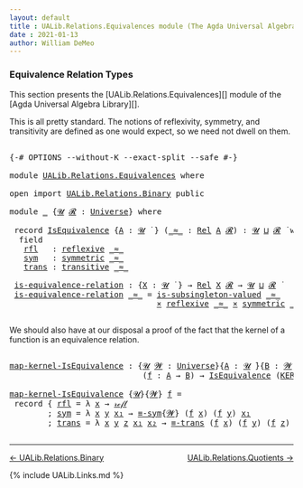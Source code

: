 ```yaml
---
layout: default
title : UALib.Relations.Equivalences module (The Agda Universal Algebra Library)
date : 2021-01-13
author: William DeMeo
---
```


### <a id="equivalence-relation-types">Equivalence Relation Types</a>

This section presents the [UALib.Relations.Equivalences][] module of the [Agda Universal Algebra Library][].

This is all pretty standard.  The notions of reflexivity, symmetry, and transitivity are defined as one would expect, so we need not dwell on them.

<pre class="Agda">

<a id="491" class="Symbol">{-#</a> <a id="495" class="Keyword">OPTIONS</a> <a id="503" class="Pragma">--without-K</a> <a id="515" class="Pragma">--exact-split</a> <a id="529" class="Pragma">--safe</a> <a id="536" class="Symbol">#-}</a>

<a id="541" class="Keyword">module</a> <a id="548" href="UALib.Relations.Equivalences.html" class="Module">UALib.Relations.Equivalences</a> <a id="577" class="Keyword">where</a>

<a id="584" class="Keyword">open</a> <a id="589" class="Keyword">import</a> <a id="596" href="UALib.Relations.Binary.html" class="Module">UALib.Relations.Binary</a> <a id="619" class="Keyword">public</a>

<a id="627" class="Keyword">module</a> <a id="634" href="UALib.Relations.Equivalences.html#634" class="Module">_</a> <a id="636" class="Symbol">{</a><a id="637" href="UALib.Relations.Equivalences.html#637" class="Bound">𝓤</a> <a id="639" href="UALib.Relations.Equivalences.html#639" class="Bound">𝓡</a> <a id="641" class="Symbol">:</a> <a id="643" href="universes.html#551" class="Postulate">Universe</a><a id="651" class="Symbol">}</a> <a id="653" class="Keyword">where</a>

 <a id="661" class="Keyword">record</a> <a id="668" href="UALib.Relations.Equivalences.html#668" class="Record">IsEquivalence</a> <a id="682" class="Symbol">{</a><a id="683" href="UALib.Relations.Equivalences.html#683" class="Bound">A</a> <a id="685" class="Symbol">:</a> <a id="687" href="UALib.Relations.Equivalences.html#637" class="Bound">𝓤</a> <a id="689" href="universes.html#758" class="Function Operator">̇</a> <a id="691" class="Symbol">}</a> <a id="693" class="Symbol">(</a><a id="694" href="UALib.Relations.Equivalences.html#694" class="Bound Operator">_≈_</a> <a id="698" class="Symbol">:</a> <a id="700" href="UALib.Relations.Binary.html#1507" class="Function">Rel</a> <a id="704" href="UALib.Relations.Equivalences.html#683" class="Bound">A</a> <a id="706" href="UALib.Relations.Equivalences.html#639" class="Bound">𝓡</a><a id="707" class="Symbol">)</a> <a id="709" class="Symbol">:</a> <a id="711" href="UALib.Relations.Equivalences.html#637" class="Bound">𝓤</a> <a id="713" href="Agda.Primitive.html#636" class="Primitive Operator">⊔</a> <a id="715" href="UALib.Relations.Equivalences.html#639" class="Bound">𝓡</a> <a id="717" href="universes.html#758" class="Function Operator">̇</a> <a id="719" class="Keyword">where</a>
  <a id="727" class="Keyword">field</a>
   <a id="736" href="UALib.Relations.Equivalences.html#736" class="Field">rfl</a>   <a id="742" class="Symbol">:</a> <a id="744" href="UALib.Relations.Binary.html#2587" class="Function">reflexive</a> <a id="754" href="UALib.Relations.Equivalences.html#694" class="Bound Operator">_≈_</a>
   <a id="761" href="UALib.Relations.Equivalences.html#761" class="Field">sym</a>   <a id="767" class="Symbol">:</a> <a id="769" href="UALib.Relations.Binary.html#2675" class="Function">symmetric</a> <a id="779" href="UALib.Relations.Equivalences.html#694" class="Bound Operator">_≈_</a>
   <a id="786" href="UALib.Relations.Equivalences.html#786" class="Field">trans</a> <a id="792" class="Symbol">:</a> <a id="794" href="UALib.Relations.Binary.html#2773" class="Function">transitive</a> <a id="805" href="UALib.Relations.Equivalences.html#694" class="Bound Operator">_≈_</a>

 <a id="811" href="UALib.Relations.Equivalences.html#811" class="Function">is-equivalence-relation</a> <a id="835" class="Symbol">:</a> <a id="837" class="Symbol">{</a><a id="838" href="UALib.Relations.Equivalences.html#838" class="Bound">X</a> <a id="840" class="Symbol">:</a> <a id="842" href="UALib.Relations.Equivalences.html#637" class="Bound">𝓤</a> <a id="844" href="universes.html#758" class="Function Operator">̇</a> <a id="846" class="Symbol">}</a> <a id="848" class="Symbol">→</a> <a id="850" href="UALib.Relations.Binary.html#1507" class="Function">Rel</a> <a id="854" href="UALib.Relations.Equivalences.html#838" class="Bound">X</a> <a id="856" href="UALib.Relations.Equivalences.html#639" class="Bound">𝓡</a> <a id="858" class="Symbol">→</a> <a id="860" href="UALib.Relations.Equivalences.html#637" class="Bound">𝓤</a> <a id="862" href="Agda.Primitive.html#636" class="Primitive Operator">⊔</a> <a id="864" href="UALib.Relations.Equivalences.html#639" class="Bound">𝓡</a> <a id="866" href="universes.html#758" class="Function Operator">̇</a>
 <a id="869" href="UALib.Relations.Equivalences.html#811" class="Function">is-equivalence-relation</a> <a id="893" href="UALib.Relations.Equivalences.html#893" class="Bound Operator">_≈_</a> <a id="897" class="Symbol">=</a> <a id="899" href="UALib.Relations.Binary.html#2883" class="Function">is-subsingleton-valued</a> <a id="922" href="UALib.Relations.Equivalences.html#893" class="Bound Operator">_≈_</a>
                               <a id="957" href="MGS-MLTT.html#3515" class="Function Operator">×</a> <a id="959" href="UALib.Relations.Binary.html#2587" class="Function">reflexive</a> <a id="969" href="UALib.Relations.Equivalences.html#893" class="Bound Operator">_≈_</a> <a id="973" href="MGS-MLTT.html#3515" class="Function Operator">×</a> <a id="975" href="UALib.Relations.Binary.html#2675" class="Function">symmetric</a> <a id="985" href="UALib.Relations.Equivalences.html#893" class="Bound Operator">_≈_</a> <a id="989" href="MGS-MLTT.html#3515" class="Function Operator">×</a> <a id="991" href="UALib.Relations.Binary.html#2773" class="Function">transitive</a> <a id="1002" href="UALib.Relations.Equivalences.html#893" class="Bound Operator">_≈_</a>

</pre>

We should also have at our disposal a proof of the fact that the kernel of a function is an equivalence relation.

<pre class="Agda">

<a id="map-kernel-IsEquivalence"></a><a id="1148" href="UALib.Relations.Equivalences.html#1148" class="Function">map-kernel-IsEquivalence</a> <a id="1173" class="Symbol">:</a> <a id="1175" class="Symbol">{</a><a id="1176" href="UALib.Relations.Equivalences.html#1176" class="Bound">𝓤</a> <a id="1178" href="UALib.Relations.Equivalences.html#1178" class="Bound">𝓦</a> <a id="1180" class="Symbol">:</a> <a id="1182" href="universes.html#551" class="Postulate">Universe</a><a id="1190" class="Symbol">}{</a><a id="1192" href="UALib.Relations.Equivalences.html#1192" class="Bound">A</a> <a id="1194" class="Symbol">:</a> <a id="1196" href="UALib.Relations.Equivalences.html#1176" class="Bound">𝓤</a> <a id="1198" href="universes.html#758" class="Function Operator">̇</a><a id="1199" class="Symbol">}{</a><a id="1201" href="UALib.Relations.Equivalences.html#1201" class="Bound">B</a> <a id="1203" class="Symbol">:</a> <a id="1205" href="UALib.Relations.Equivalences.html#1178" class="Bound">𝓦</a> <a id="1207" href="universes.html#758" class="Function Operator">̇</a><a id="1208" class="Symbol">}</a>
                            <a id="1238" class="Symbol">(</a><a id="1239" href="UALib.Relations.Equivalences.html#1239" class="Bound">f</a> <a id="1241" class="Symbol">:</a> <a id="1243" href="UALib.Relations.Equivalences.html#1192" class="Bound">A</a> <a id="1245" class="Symbol">→</a> <a id="1247" href="UALib.Relations.Equivalences.html#1201" class="Bound">B</a><a id="1248" class="Symbol">)</a> <a id="1250" class="Symbol">→</a> <a id="1252" href="UALib.Relations.Equivalences.html#668" class="Record">IsEquivalence</a> <a id="1266" class="Symbol">(</a><a id="1267" href="UALib.Relations.Binary.html#1569" class="Function">KER-rel</a><a id="1274" class="Symbol">{</a><a id="1275" href="UALib.Relations.Equivalences.html#1176" class="Bound">𝓤</a><a id="1276" class="Symbol">}{</a><a id="1278" href="UALib.Relations.Equivalences.html#1178" class="Bound">𝓦</a><a id="1279" class="Symbol">}</a> <a id="1281" href="UALib.Relations.Equivalences.html#1239" class="Bound">f</a><a id="1282" class="Symbol">)</a>

<a id="1285" href="UALib.Relations.Equivalences.html#1148" class="Function">map-kernel-IsEquivalence</a> <a id="1310" class="Symbol">{</a><a id="1311" href="UALib.Relations.Equivalences.html#1311" class="Bound">𝓤</a><a id="1312" class="Symbol">}{</a><a id="1314" href="UALib.Relations.Equivalences.html#1314" class="Bound">𝓦</a><a id="1315" class="Symbol">}</a> <a id="1317" href="UALib.Relations.Equivalences.html#1317" class="Bound">f</a> <a id="1319" class="Symbol">=</a>
 <a id="1322" class="Keyword">record</a> <a id="1329" class="Symbol">{</a> <a id="1331" href="UALib.Relations.Equivalences.html#736" class="Field">rfl</a> <a id="1335" class="Symbol">=</a> <a id="1337" class="Symbol">λ</a> <a id="1339" href="UALib.Relations.Equivalences.html#1339" class="Bound">x</a> <a id="1341" class="Symbol">→</a> <a id="1343" href="MGS-MLTT.html#4221" class="InductiveConstructor">𝓇ℯ𝒻𝓁</a>
        <a id="1356" class="Symbol">;</a> <a id="1358" href="UALib.Relations.Equivalences.html#761" class="Field">sym</a> <a id="1362" class="Symbol">=</a> <a id="1364" class="Symbol">λ</a> <a id="1366" href="UALib.Relations.Equivalences.html#1366" class="Bound">x</a> <a id="1368" href="UALib.Relations.Equivalences.html#1368" class="Bound">y</a> <a id="1370" href="UALib.Relations.Equivalences.html#1370" class="Bound">x₁</a> <a id="1373" class="Symbol">→</a> <a id="1375" href="UALib.Prelude.Equality.html#1392" class="Function">≡-sym</a><a id="1380" class="Symbol">{</a><a id="1381" href="UALib.Relations.Equivalences.html#1314" class="Bound">𝓦</a><a id="1382" class="Symbol">}</a> <a id="1384" class="Symbol">(</a><a id="1385" href="UALib.Relations.Equivalences.html#1317" class="Bound">f</a> <a id="1387" href="UALib.Relations.Equivalences.html#1366" class="Bound">x</a><a id="1388" class="Symbol">)</a> <a id="1390" class="Symbol">(</a><a id="1391" href="UALib.Relations.Equivalences.html#1317" class="Bound">f</a> <a id="1393" href="UALib.Relations.Equivalences.html#1368" class="Bound">y</a><a id="1394" class="Symbol">)</a> <a id="1396" href="UALib.Relations.Equivalences.html#1370" class="Bound">x₁</a>
        <a id="1407" class="Symbol">;</a> <a id="1409" href="UALib.Relations.Equivalences.html#786" class="Field">trans</a> <a id="1415" class="Symbol">=</a> <a id="1417" class="Symbol">λ</a> <a id="1419" href="UALib.Relations.Equivalences.html#1419" class="Bound">x</a> <a id="1421" href="UALib.Relations.Equivalences.html#1421" class="Bound">y</a> <a id="1423" href="UALib.Relations.Equivalences.html#1423" class="Bound">z</a> <a id="1425" href="UALib.Relations.Equivalences.html#1425" class="Bound">x₁</a> <a id="1428" href="UALib.Relations.Equivalences.html#1428" class="Bound">x₂</a> <a id="1431" class="Symbol">→</a> <a id="1433" href="UALib.Prelude.Equality.html#1457" class="Function">≡-trans</a> <a id="1441" class="Symbol">(</a><a id="1442" href="UALib.Relations.Equivalences.html#1317" class="Bound">f</a> <a id="1444" href="UALib.Relations.Equivalences.html#1419" class="Bound">x</a><a id="1445" class="Symbol">)</a> <a id="1447" class="Symbol">(</a><a id="1448" href="UALib.Relations.Equivalences.html#1317" class="Bound">f</a> <a id="1450" href="UALib.Relations.Equivalences.html#1421" class="Bound">y</a><a id="1451" class="Symbol">)</a> <a id="1453" class="Symbol">(</a><a id="1454" href="UALib.Relations.Equivalences.html#1317" class="Bound">f</a> <a id="1456" href="UALib.Relations.Equivalences.html#1423" class="Bound">z</a><a id="1457" class="Symbol">)</a> <a id="1459" href="UALib.Relations.Equivalences.html#1425" class="Bound">x₁</a> <a id="1462" href="UALib.Relations.Equivalences.html#1428" class="Bound">x₂</a> <a id="1465" class="Symbol">}</a>

</pre>


--------------------------------------

[← UALib.Relations.Binary](UALib.Relations.Binary.html)
<span style="float:right;">[UALib.Relations.Quotients →](UALib.Relations.Quotients.html)</span>

{% include UALib.Links.md %}
